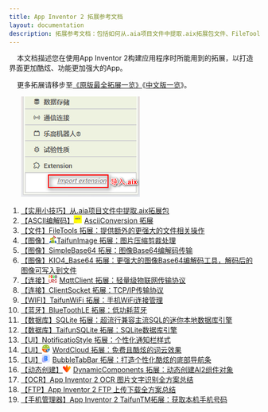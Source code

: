 ```yaml
---
title: App Inventor 2 拓展参考文档
layout: documentation
description: 拓展参考文档：包括如何从.aia项目文件中提取.aix拓展包文件、FileTools 拓展、TaifunImage 拓展、SimpleBase64 拓展、MqttClient 拓展、ClientSocket 拓展等。
---
```


&nbsp;&nbsp;&nbsp;&nbsp;本文档描述您在使用App Inventor 2构建应用程序时所能用到的拓展，以打造界面更加酷炫、功能更加强大的App。

&nbsp;&nbsp;&nbsp;&nbsp;更多拓展请移步至[《原版最全拓展一览》](https://puravidaapps.com/extensions.php)《[中文版一览](https://peterzhong1219.gitee.io/pura_vida_apps/index.html)》。

&nbsp;&nbsp;&nbsp;&nbsp;&nbsp;&nbsp;![拓展](images/拓展.png)

1. [【实用小技巧】从.aia项目文件中提取.aix拓展包](extract_aix_from_aia.html)
1. [【ASCII编解码】<img src="data:image/png;base64,iVBORw0KGgoAAAANSUhEUgAAABAAAAAQCAIAAACQkWg2AAAACXBIWXMAAAsSAAALEgHS3X78AAAA1klEQVR42mP4/5+BJESa6oHS8OMHG4Tx6RMPPg2bNnlPm5Z+7Zp6UtLsvXsd9uxxrKpqWbEidOHC2KlTM75940DXkJw8y8Nj67Fj5rm5Ezs7S0pKOoGCN26oFhd3FRb2fP7MhaLh7l2F8vK2rq6Sjo7SlpbKurr6ZcvCgeS8efETJ+YARb584UTR8PUr1MYvX7hu31b++ZMVyH70SObvX0agl75/Z//3b0jFAyENrxj+32b4/57h/3OG/y8Y/r9k+P8dvwagoksM/x8w/L8B1gkk31HVSQDpTO7uYTqjvQAAAABJRU5ErkJggg==" style="margin:-4px 5px 0 0">AsciiConversion 拓展](AsciiConversion.html)
1. [【文件】FileTools 拓展：提供额外的更强大的文件相关操作](../components/storage.html#FileTools)
1. [【图像】![logo](TaifunImage/logo.png)TaifunImage 拓展：图片压缩剪裁处理](TaifunImage.html)
1. [【图像】SimpleBase64 拓展：图像Base64编解码传输](../components/connectivity.html#SimpleBase64)
1. [【图像】KIO4_Base64 拓展：更强大的图像Base64编解码工具，解码后的图像可写入到文件](KIO4_Base64.html)
1. [【连接】<img src="images/mqtt_icon.png" style="width:16px;margin:-4px 5px 0 0">MqttClient 拓展：轻量级物联网传输协议](../components/connectivity.html#Mqtt)
1. [【连接】ClientSocket 拓展：TCP/IP传输协议](../components/connectivity.html#Socket)
1. [【WIFI】TaifunWiFi 拓展：手机WiFi连接管理](https://puravidaapps.com/wifi.php)
1. [【蓝牙】BlueToothLE 拓展：低功耗蓝牙](https://iot.appinventor.mit.edu/#/bluetoothle/bluetoothleintro)
1. [【数据库】SQLite 拓展：超流行兼容主流SQL的迷你本地数据库引擎](https://github.com/frdfsnlght/aix-SQLite)
1. [【数据库】TaifunSQLite 拓展：SQLite数据库引擎](http://puravidaapps.com/sqlite.php)
1. [【UI】NotificatioStyle 拓展：个性化通知栏样式](https://github.com/jarlisson2/NotificationStyleAIX)
1. [【UI】<img src="WordCloud/icon.png" style="width:16px;margin:-4px 5px 0 0">WordCloud 拓展：免费且酷炫的词云效果](word_cloud.html)
1. [【UI】<img src="navbar/BubbleTabBar.png" style="width:16px;margin:-4px 5px 0 0">BubbleTabBar 拓展：打造个性化酷炫的底部导航条](navbar.html)
1. [【动态创建】<img src="DynamicComponents/icon.png" style="width:16px;margin:-4px 5px 0 0">DynamicComponents 拓展：动态创建AI2组件对象](dynamic_components.html)
1. [【OCR】App Inventor 2 OCR 图片文字识别全方案总结](../pro/ocr.html)
1. [【FTP】App Inventor 2 FTP 上传下载全方案总结](../pro/ftp.html)
1. [【手机管理器】App Inventor 2 TaifunTM拓展：获取本机手机号码](phone_manager.html)
